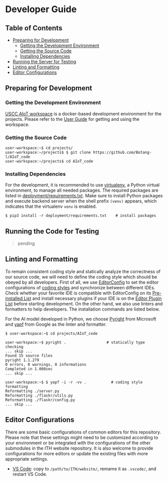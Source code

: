 # Developer Guide

## Table of Contents <!-- omit in toc -->
- [Preparing for Development](#preparing-for-development)
    - [Getting the Development Environment](#getting-the-development-environment)
    - [Getting the Source Code](#getting-the-source-code)
    - [Installing Dependencies](#installing-dependencies)
- [Running the Server for Testing](#running-the-server-for-testing)
- [Linting and Formatting](#linting-and-formatting)
- [Editor Configurations](#editor-configurations)

## Preparing for Development
### Getting the Development Environment
[USCC AIoT workspace](https://github.com/Botang-l/AIot.git) is a docker-based development environment for the projects. Please refer to the [User Guide](https://hackmd.io/_A4_9Lp9SDar0zZVLzISYQ?view) for getting and using the workspace.

### Getting the Source Code
```shell
user-workspace:~$ cd projects/
user-workspace:~/projects$ $ git clone https://github.com/Botang-l/AIoT_code
user-workspace:~/projects$ cd AIoT_code
```

### Installing Dependencies

For the development, it is recommended to use [virtualenv](https://pypi.org/project/virtualenv/), a Python virtual environment, to manage all needed packages. The required packages are listed in [deployment/requirements.txt](../deployment/requirements.txt). Make sure to install Python packages and execute backend server when the shell prefix `(venv)` appears, which indicates that the virtualenv `venv` is enabled.

```shell
$ pip3 install -r deployment/requirements.txt    # install packages
```

## Running the Code for Testing
> pending

## Linting and Formatting
To remain consistent coding style and statically analyze the correctness of our source code, we will need to define the coding style which should be obeyed by all developers. First of all, we use [EditorConfig](https://editorconfig.org/) to set the editor configurations of [coding styles](../.editorconfig) and synchronize between different IDEs. Check whether your favorite IDE is compatible with EditorConfig on its [Pre-installed List](https://editorconfig.org/#pre-installed) and install necessary plugins if your IDE is on the [Editor Plugin List](https://editorconfig.org/#download) before starting development. On the other hand, we also use linters and formatters to help developers. The installation commands are listed below.

For the AI model developed in Python, we choose [Pyright](https://github.com/microsoft/pyright) from Microsoft and [yapf](https://github.com/google/yapf) from Google as the linter and formatter.

```shell
$ user-workspace:~$ cd projects/AIoT_code

user-workspace:~$ pyright .                  # statically type checking
... skip ...
Found 15 source files
pyright 1.1.279
0 errors, 0 warnings, 0 informations
Completed in 1.008sec
... skip ...

user-workspace:~$ $ yapf -i -r -vv .           # coding style formatting
Reformatting ./server.py
Reformatting ./flaskr/utils.py
Reformatting ./flaskr/config.py
... skip ...
```

## Editor Configurations
There are some basic configurations of common editors for this repository. Please note that these settings might need to be customized according to your environment or be integrated with the configurations of the other submodules in the ITH website repository. It is also welcome to provide configurations for more editors or update the existing files with more appropriate settings.

- [VS Code](editors/vscode/): copy to `/path/to/ITH/website/`, remame it as `.vscode/`, and restart VS Code.